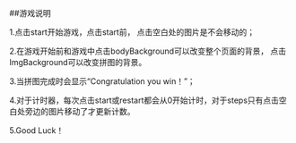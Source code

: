 ##游戏说明

1.点击start开始游戏，点击start前， 点击空白处的图片是不会移动的；

2.在游戏开始前和游戏中点击bodyBackground可以改变整个页面的背景，
点击ImgBackground可以改变拼图的背景。

3.当拼图完成时会显示“Congratulation you win！”；

4.对于计时器，每次点击start或restart都会从0开始计时，对于steps只有点击空白处旁边的图片移动了才更新计数。

5.Good Luck！

##